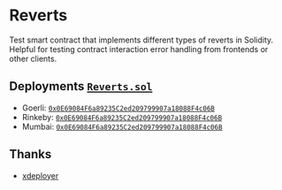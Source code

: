 # Reverts

Test smart contract that implements different types of reverts in Solidity. Helpful for testing contract interaction error handling from frontends or other clients.

## Deployments [`Reverts.sol`](https://github.com/sebastiantf/reverts/blob/main/contracts/Reverts.sol)

- Goerli: [`0x0E69084F6a89235C2ed209799907a18088F4c06B`](https://goerli.etherscan.io/address/0x0E69084F6a89235C2ed209799907a18088F4c06B)
- Rinkeby: [`0x0E69084F6a89235C2ed209799907a18088F4c06B`](https://rinkeby.etherscan.io/address/0x0E69084F6a89235C2ed209799907a18088F4c06B)
- Mumbai: [`0x0E69084F6a89235C2ed209799907a18088F4c06B`](https://mumbai.polygonscan.com/address/0x0E69084F6a89235C2ed209799907a18088F4c06B)

## Thanks

- [xdeployer](https://github.com/pcaversaccio/xdeployer)
